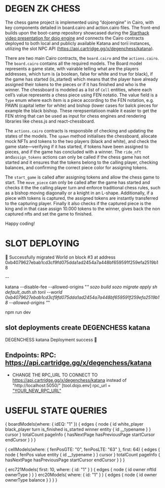 

# DEGEN ZK CHESS 


The chess game project is implemented using “dojoengine” in Cairo, with key components detailed in board.cairo and action.cairo files. The front-end builds upon the boot-camp repository showcased during the [Starthack video presentation for dojo engine](https://www.youtube.com/watch?v=xKYqFMibIB0&t=47s) and connects the Cairo contracts deployed to both local and publicly available Katana and torii instances, utilizing the slot NPC API (https://api.cartridge.gg/x/degenchess/katana). 

There are two main Cairo contracts, the `board.cairo` and the `actions.cairo`. The `board.cairo` contains all the required models.
The Board model represents a game state, with vairable telling what are the players addresses, which turn is (a boolean, false for white and true for black), if the game has started (is_started) which means that the player have already assigned their tokens to the pieces or if it has finished and who is the winner.
The chessboard is modeled as a list of `Cell` entities, where each cell’s value represents a chess piece using FEN notatio. The value field is a `Type` enum where each item is a piece according to the FEN notation, e.g. PAWN (capital letter for white) and bishop (lower cases for balck pieces for example the black bishop. These rerepsentatioon makle it easier to get the FEN string that can be used as input for chess engines and rendering libraries like chess.js and react-chessboard.


The `actions.cairo` contracts is responsbile of checking and updating the states of the models. The `spawn` method initialises the chessboard, allocate mock NFTs and tokens to the two players (black and white), and check the game state—verifying if it has started, if tokens have been assigned to pieces, and if the game has concluded with a winner. The `ride_nft` and`assign_tokens` actions can only be called if the chess game has not started and it ensures that the tokens belong to the calling player, checking balances, and confirming the correct piece color for assigning tokens.

The `start_game` is called after assigning tokens and allow the chess game to start.
The `move_piece` can only be called after the game has started and checks it the the calling player turn and enforce traditional chess rules, such as a bishop moving diagonally or a knight in an L-shape. Additionally, if a piece with tokens is captured, the assigned tokens are instantly transferred to the capturing player.
Finally it also checks if the captured piece is the king and in that case assign 10.000 tokens to the winner, gives back the non captured nfts and set the game to finished.


Happy coding!

# SLOT DEPLOYING

🎉 Successfully migrated World on block #3 at address 0xb4079627ebab1cd3cf9fd075dda1ad2454a7a448bf659591f259efa2519b18


--

katana --disable-fee --allowed-origins "*"
sozo build
sozo migrate apply
sh default_auth.sh
torii  --world 0xb4079627ebab1cd3cf9fd075dda1ad2454a7a448bf659591f259efa2519b18 --allowed-origins "*"

npm run dev

slot deployments create DEGENCHESS katana
---
DEGENCHESS katana
Deployment success 🚀

Endpoints:
  RPC: https://api.cartridge.gg/x/degenchess/katana
---

- CHANGE THE RPC_URL TO CONNECT TO https://api.cartridge.gg/x/degenchess/katana instead of "http://localhost:5050/"
[tool.dojo.env]
rpc_url = ["YOUR_NEW_RPC_URL"](https://api.cartridge.gg/x/degenchess/katana)


# USEFUL STATE QUERIES

{
  boardModels(where: { idEQ: "1" }) {
    edges {
      node {
        id
        white_player
        black_player
        turn
        is_finished
        is_started
        winner
        entity {
          id
          __typename
        }
      }
      cursor
    }
    totalCount
    pageInfo {
      hasNextPage
      hasPreviousPage
      startCursor
      endCursor
    }
  }
}


{
  cellModels(where: { fenPosGTE: "0", fenPosLTE: "63" }, first: 64) {
    edges {
      node {
        fenPos
        value
        entity {
          id
          __typename
        }
      }
      cursor
    }
    totalCount
    pageInfo {
      hasNextPage
      hasPreviousPage
      startCursor
      endCursor
    }
  }
}


{
  erc721Models(
    first: 10,
    where: { id: "1" }
  ) {
    edges {
      node {
        id
        owner
        nftId
        ownerType
      }
    }
  }
  erc20Models(
    where: { id: "1" } 
  ) {
    edges {
      node {
        id
        owner
        ownerType
        balance
      }
    }
  }
}